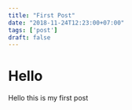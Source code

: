 ```yaml
---
title: "First Post"
date: "2018-11-24T12:23:00+07:00"
tags: ['post']
draft: false
---
```


# Hello

Hello this is my first post